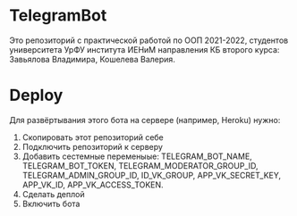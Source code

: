 # TelegramBot
Это репозиторий с практической работой по ООП 2021-2022, студентов университета УрФУ института ИЕНиМ направления КБ второго курса: Завьялова Владимира, Кошелева Валерия.
# Deploy
Для развёртывания этого бота на сервере (например, Heroku) нужно:
1. Скопировать этот репозиторий себе
2. Подключить репозиторий к серверу
3. Добавить сестемные переменыые: TELEGRAM_BOT_NAME, TELEGRAM_BOT_TOKEN, TELEGRAM_MODERATOR_GROUP_ID, TELEGRAM_ADMIN_GROUP_ID, ID_VK_GROUP, APP_VK_SECRET_KEY, APP_VK_ID, APP_VK_ACCESS_TOKEN.
4. Сделать деплой
5. Включить бота
